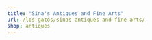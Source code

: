 ```yaml
---
title: "Sina's Antiques and Fine Arts"
url: /los-gatos/sinas-antiques-and-fine-arts/
shop: antiques
---
```

